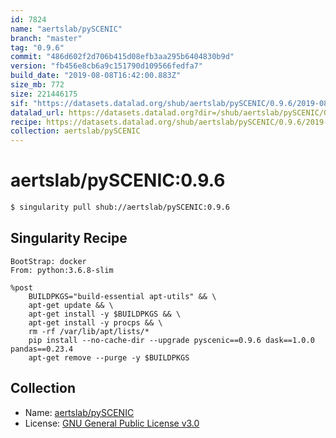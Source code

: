 ```yaml
---
id: 7824
name: "aertslab/pySCENIC"
branch: "master"
tag: "0.9.6"
commit: "486d602f2d706b415d08efb3aa295b6404830b9d"
version: "fb456e8cb6a9c151790d109566fedfa7"
build_date: "2019-08-08T16:42:00.883Z"
size_mb: 772
size: 221446175
sif: "https://datasets.datalad.org/shub/aertslab/pySCENIC/0.9.6/2019-08-08-486d602f-fb456e8c/fb456e8cb6a9c151790d109566fedfa7.simg"
datalad_url: https://datasets.datalad.org?dir=/shub/aertslab/pySCENIC/0.9.6/2019-08-08-486d602f-fb456e8c/
recipe: https://datasets.datalad.org/shub/aertslab/pySCENIC/0.9.6/2019-08-08-486d602f-fb456e8c/Singularity
collection: aertslab/pySCENIC
---
```


# aertslab/pySCENIC:0.9.6

```bash
$ singularity pull shub://aertslab/pySCENIC:0.9.6
```

## Singularity Recipe

```singularity
BootStrap: docker
From: python:3.6.8-slim

%post
    BUILDPKGS="build-essential apt-utils" && \
    apt-get update && \
    apt-get install -y $BUILDPKGS && \
    apt-get install -y procps && \
    rm -rf /var/lib/apt/lists/*
    pip install --no-cache-dir --upgrade pyscenic==0.9.6 dask==1.0.0 pandas==0.23.4
    apt-get remove --purge -y $BUILDPKGS
```

## Collection

 - Name: [aertslab/pySCENIC](https://github.com/aertslab/pySCENIC)
 - License: [GNU General Public License v3.0](https://api.github.com/licenses/gpl-3.0)

